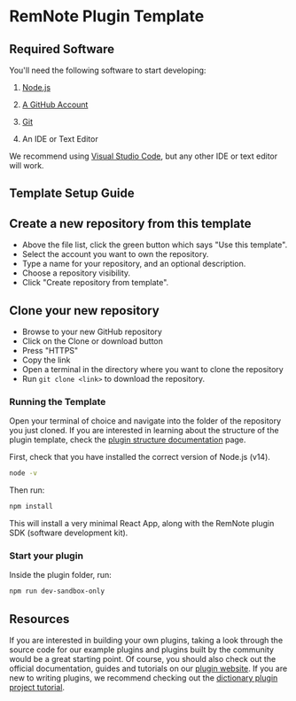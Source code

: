# RemNote Plugin Template 

## Required Software

You'll need the following software to start developing:

1. [Node.js](https://nodejs.org/en/download/)

2. [A GitHub Account](https://github.com/)

3. [Git](https://git-scm.com/book/en/v2/Getting-Started-Installing-Git)

4. An IDE or Text Editor

We recommend using [Visual Studio Code](https://code.visualstudio.com/), but any other IDE or text editor will work.

## Template Setup Guide

## Create a new repository from this template

- Above the file list, click the green button which says "Use this template".
- Select the account you want to own the repository.
- Type a name for your repository, and an optional description.
- Choose a repository visibility.
- Click "Create repository from template".

## Clone your new repository

- Browse to your new GitHub repository
- Click on the Clone or download button
- Press "HTTPS"
- Copy the link
- Open a terminal in the directory where you want to clone the repository
- Run `git clone <link>` to download the repository.

### Running the Template

Open your terminal of choice and navigate into the folder of the repository you just cloned. If you are interested in learning about the structure of the plugin template, check the [plugin structure documentation](https://plugins.remnote.com/http://advanced/project_structure) page.

First, check that you have installed the correct version of Node.js (v14).

```bash
node -v
```

Then run:

```bash
npm install
```

This will install a very minimal React App, along with the RemNote plugin SDK (software development kit).

### Start your plugin

Inside the plugin folder, run:

```bash
npm run dev-sandbox-only
```

## Resources

If you are interested in building your own plugins, taking a look through the source code for our example plugins and plugins built by the community would be a great starting point. Of course, you should also check out the official documentation, guides and tutorials on our [plugin website](https://plugins.remnote.com). If you are new to writing plugins, we recommend checking out the [dictionary plugin project tutorial](https://plugins.remnote.com/tutorials/project).
